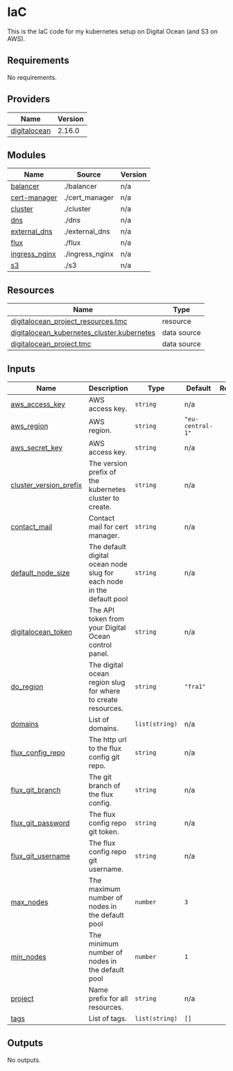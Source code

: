 # IaC

This is the IaC code for my kubernetes setup on Digital Ocean (and S3 on AWS).

<!-- BEGIN_TF_DOCS -->
## Requirements

No requirements.

## Providers

| Name | Version |
|------|---------|
| <a name="provider_digitalocean"></a> [digitalocean](#provider\_digitalocean) | 2.16.0 |

## Modules

| Name | Source | Version |
|------|--------|---------|
| <a name="module_balancer"></a> [balancer](#module\_balancer) | ./balancer | n/a |
| <a name="module_cert-manager"></a> [cert-manager](#module\_cert-manager) | ./cert_manager | n/a |
| <a name="module_cluster"></a> [cluster](#module\_cluster) | ./cluster | n/a |
| <a name="module_dns"></a> [dns](#module\_dns) | ./dns | n/a |
| <a name="module_external_dns"></a> [external\_dns](#module\_external\_dns) | ./external_dns | n/a |
| <a name="module_flux"></a> [flux](#module\_flux) | ./flux | n/a |
| <a name="module_ingress_nginx"></a> [ingress\_nginx](#module\_ingress\_nginx) | ./ingress_nginx | n/a |
| <a name="module_s3"></a> [s3](#module\_s3) | ./s3 | n/a |

## Resources

| Name | Type |
|------|------|
| [digitalocean_project_resources.tmc](https://registry.terraform.io/providers/digitalocean/digitalocean/latest/docs/resources/project_resources) | resource |
| [digitalocean_kubernetes_cluster.kubernetes](https://registry.terraform.io/providers/digitalocean/digitalocean/latest/docs/data-sources/kubernetes_cluster) | data source |
| [digitalocean_project.tmc](https://registry.terraform.io/providers/digitalocean/digitalocean/latest/docs/data-sources/project) | data source |

## Inputs

| Name | Description | Type | Default | Required |
|------|-------------|------|---------|:--------:|
| <a name="input_aws_access_key"></a> [aws\_access\_key](#input\_aws\_access\_key) | AWS access key. | `string` | n/a | yes |
| <a name="input_aws_region"></a> [aws\_region](#input\_aws\_region) | AWS region. | `string` | `"eu-central-1"` | no |
| <a name="input_aws_secret_key"></a> [aws\_secret\_key](#input\_aws\_secret\_key) | AWS access key. | `string` | n/a | yes |
| <a name="input_cluster_version_prefix"></a> [cluster\_version\_prefix](#input\_cluster\_version\_prefix) | The version prefix of the kubernetes cluster to create. | `string` | n/a | yes |
| <a name="input_contact_mail"></a> [contact\_mail](#input\_contact\_mail) | Contact mail for cert manager. | `string` | n/a | yes |
| <a name="input_default_node_size"></a> [default\_node\_size](#input\_default\_node\_size) | The default digital ocean node slug for each node in the default pool | `string` | n/a | yes |
| <a name="input_digitalocean_token"></a> [digitalocean\_token](#input\_digitalocean\_token) | The API token from your Digital Ocean control panel. | `string` | n/a | yes |
| <a name="input_do_region"></a> [do\_region](#input\_do\_region) | The digital ocean region slug for where to create resources. | `string` | `"fra1"` | no |
| <a name="input_domains"></a> [domains](#input\_domains) | List of domains. | `list(string)` | n/a | yes |
| <a name="input_flux_config_repo"></a> [flux\_config\_repo](#input\_flux\_config\_repo) | The http url to the flux config git repo. | `string` | n/a | yes |
| <a name="input_flux_git_branch"></a> [flux\_git\_branch](#input\_flux\_git\_branch) | The git branch of the flux config. | `string` | n/a | yes |
| <a name="input_flux_git_password"></a> [flux\_git\_password](#input\_flux\_git\_password) | The flux config repo git token. | `string` | n/a | yes |
| <a name="input_flux_git_username"></a> [flux\_git\_username](#input\_flux\_git\_username) | The flux config repo git username. | `string` | n/a | yes |
| <a name="input_max_nodes"></a> [max\_nodes](#input\_max\_nodes) | The maximum number of nodes in the default pool | `number` | `3` | no |
| <a name="input_min_nodes"></a> [min\_nodes](#input\_min\_nodes) | The minimum number of nodes in the default pool | `number` | `1` | no |
| <a name="input_project"></a> [project](#input\_project) | Name prefix for all resources. | `string` | n/a | yes |
| <a name="input_tags"></a> [tags](#input\_tags) | List of tags. | `list(string)` | `[]` | no |

## Outputs

No outputs.
<!-- END_TF_DOCS -->